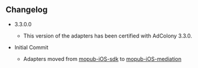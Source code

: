 ## Changelog
  * 3.3.0.0
    * This version of the adapters has been certified with AdColony 3.3.0.

  * Initial Commit
  	* Adapters moved from [mopub-iOS-sdk](https://github.com/mopub/mopub-ios-sdk) to [mopub-iOS-mediation](https://github.com/mopub/mopub-iOS-mediation/)
